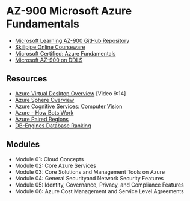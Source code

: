 # AZ-900 Microsoft Azure Fundamentals

* [Microsoft Learning AZ-900 GitHub Repository](https://github.com/MicrosoftLearning/AZ-900T0x-MicrosoftAzureFundamentals)
* [Skillpipe Online Courseware](https://www.skillpipe.com/)
* [Microsoft Certified: Azure Fundamentals](https://docs.microsoft.com/en-us/learn/certifications/azure-fundamentals/)
* [Microsoft AZ-900 on DDLS](https://www.ddls.com.au/?s=AZ-900&post_type%5B%5D=courses)

## Resources

* [Azure Virtual Desktop Overview](https://www.youtube.com/watch?v=NQFtI3JLtaU&feature=emb_logo&app=desktop) [Video 9:14]
* [Azure Sphere Overview](https://azure.microsoft.com/en-au/services/azure-sphere/)
* [Azure Cognitive Services: Computer Vision](https://azure.microsoft.com/en-us/services/cognitive-services/computer-vision/)
* [Azure - How Bots Work ](https://docs.microsoft.com/en-au/azure/bot-service/bot-builder-basics)
* [Azure Paired Regions](https://docs.microsoft.com/en-us/azure/best-practices-availability-paired-regions)
* [DB-Engines Database Ranking](https://db-engines.com)

## Modules

* Module 01: Cloud Concepts
* Module 02: Core Azure Services
* Module 03: Core Solutions and Management Tools on Azure
* Module 04: General Securityand Network Security Features
* Module 05: Identity, Governance, Privacy, and Compliance Features
* Module 06: Azure Cost Management and Service Level Agreements
